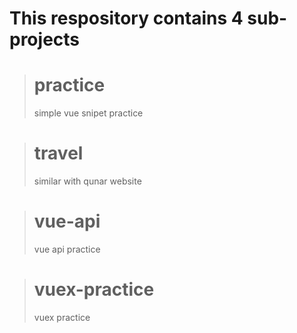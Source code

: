 # This respository contains 4 sub-projects

> # practice
> simple vue snipet practice

> # travel
> similar with qunar website

> # vue-api
> vue api practice

> # vuex-practice
> vuex practice

